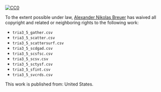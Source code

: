 [![CC0](http://i.creativecommons.org/p/zero/1.0/88x31.png)](http://creativecommons.org/publicdomain/zero/1.0/)

To the extent possible under law, [Alexander Nikolas Breuer](http://dial3343.org) has waived all copyright and related or neighboring rights to the following work:

* `tria3_5_gather.csv`
* `tria3_5_scatter.csv`
* `tria3_5_scattersurf.csv`
* `tria3_5_scdgad.csv`
* `tria3_5_scsfsc.csv`
* `tria3_5_scsv.csv`
* `tria3_5_sctysf.csv`
* `tria3_5_sfint.csv`
* `tria3_5_svcrds.csv`

This work is published from: United States.
